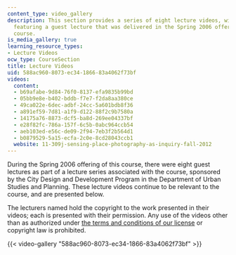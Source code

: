 ```yaml
---
content_type: video_gallery
description: This section provides a series of eight lecture videos, with each video
  featuring a guest lecture that was delivered in the Spring 2006 offering of the
  course.
is_media_gallery: true
learning_resource_types:
- Lecture Videos
ocw_type: CourseSection
title: Lecture Videos
uid: 588ac960-8073-ec34-1866-83a4062f73bf
videos:
  content:
  - b69afabe-9d84-76f0-8137-efa9835b99bd
  - 05bb9e8e-b402-bddb-f7e7-f2da8aa380ce
  - 49ca022e-6dec-adbf-24cc-5a601bdb8f36
  - a891ef59-7d81-a1f9-d122-88f2c9b7580a
  - 14175a76-8873-dcf5-ba8d-269ee04337bf
  - e28f82fc-786a-157f-6c5b-0abc964ccb54
  - aeb103ed-e56c-de09-2f94-7eb3f2b564d1
  - b0879529-5a15-ecfa-2c0e-8cd28043ccb1
  website: 11-309j-sensing-place-photography-as-inquiry-fall-2012
---
```


During the Spring 2006 offering of this course, there were eight guest lectures as part of a lecture series associated with the course, sponsored by the City Design and Development Program in the Department of Urban Studies and Planning. These lecture videos continue to be relevant to the course, and are presented below.

The lecturers named hold the copyright to the work presented in their videos; each is presented with their permission. Any use of the videos other than as authorized under [the terms and conditions of our license](/terms/) or copyright law is prohibited.

{{< video-gallery "588ac960-8073-ec34-1866-83a4062f73bf" >}}

